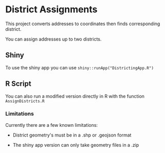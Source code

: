 # District Assignments

This project converts addresses to coordinates then finds corresponding district.

You can assign addresses up to two districts.


## Shiny

To use the shiny app you can use `shiny::runApp("DistrictingApp.R")`

## R Script

You can also run a modified version directly in R with the function `AssignDistricts.R`


### Limitations

Currently there are a few known limitations:

-   District geometry's must be in a .shp or .geojson format

-   The shiny app version can only take geometry files in a .zip
